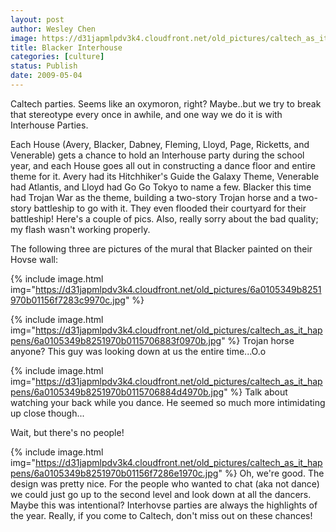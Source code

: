 ```yaml
---
layout: post
author: Wesley Chen
image: https://d31japmlpdv3k4.cloudfront.net/old_pictures/caltech_as_it_happens/6a0105349b8251970b0115706882e0970b.jpg
title: Blacker Interhouse
categories: [culture]
status: Publish
date: 2009-05-04
---
```



Caltech parties. Seems like an oxymoron, right? Maybe..but we try to break that stereotype every once in awhile, and one way we do it is with Interhouse Parties.

Each House (Avery, Blacker, Dabney, Fleming, Lloyd, Page, Ricketts, and Venerable) gets a chance to hold an Interhouse party during the school year, and each House goes all out in constructing a dance floor and entire theme for it. 
Avery had its Hitchhiker's Guide the Galaxy Theme, Venerable had Atlantis, and Lloyd had Go Go Tokyo to name a few. Blacker this time had Trojan War as the theme, building a two-story Trojan horse and a two-story battleship to go with it. They even flooded their courtyard for their battleship! 
Here's a couple of pics. Also, really sorry about the bad quality; my flash wasn't working properly.

The following three are pictures of the mural that Blacker painted on their Hovse wall:


{% include image.html img="https://d31japmlpdv3k4.cloudfront.net/old_pictures/6a0105349b8251970b01156f7283c9970c.jpg" %}

{% include image.html img="https://d31japmlpdv3k4.cloudfront.net/old_pictures/caltech_as_it_happens/6a0105349b8251970b0115706883f0970b.jpg" %}
Trojan horse anyone? This guy was looking down at us the entire time...O.o


{% include image.html img="https://d31japmlpdv3k4.cloudfront.net/old_pictures/caltech_as_it_happens/6a0105349b8251970b0115706884d4970b.jpg" %}
Talk about watching your back while you dance. He seemed so much more intimidating up close though...

Wait, but there's no people!


{% include image.html img="https://d31japmlpdv3k4.cloudfront.net/old_pictures/caltech_as_it_happens/6a0105349b8251970b01156f7286e1970c.jpg" %}
Oh, we're good. The design was pretty nice. For the people who wanted to chat (aka not dance) we could just go up to the second level and look down at all the dancers. Maybe this was intentional?
Interhovse parties are always the highlights of the year. Really, if you come to Caltech, don't miss out on these chances!
